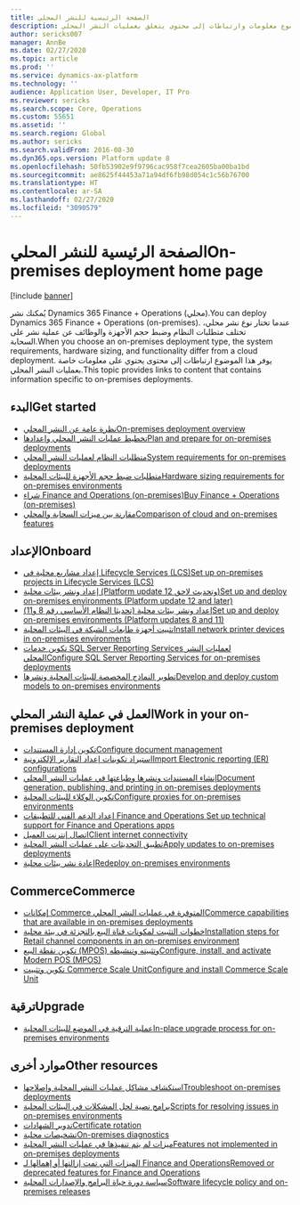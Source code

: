 ```yaml
---
title: الصفحة الرئيسية للنشر المحلي
description: يوفر هذا الموضوع معلومات وارتباطات إلى محتوى يتعلق بعمليات النشر المحلي.
author: sericks007
manager: AnnBe
ms.date: 02/27/2020
ms.topic: article
ms.prod: ''
ms.service: dynamics-ax-platform
ms.technology: ''
audience: Application User, Developer, IT Pro
ms.reviewer: sericks
ms.search.scope: Core, Operations
ms.custom: 55651
ms.assetid: ''
ms.search.region: Global
ms.author: sericks
ms.search.validFrom: 2016-08-30
ms.dyn365.ops.version: Platform update 8
ms.openlocfilehash: 50fb53902e9f9796cac958f7cea2605ba00ba1bd
ms.sourcegitcommit: ae8625f44453a71a94df6fb98d054c1c56b76700
ms.translationtype: HT
ms.contentlocale: ar-SA
ms.lasthandoff: 02/27/2020
ms.locfileid: "3090579"
---
```

# <a name="on-premises-deployment-home-page"></a><span data-ttu-id="370e4-103">الصفحة الرئيسية للنشر المحلي</span><span class="sxs-lookup"><span data-stu-id="370e4-103">On-premises deployment home page</span></span>

[!include [banner](../includes/banner.md)]

<span data-ttu-id="370e4-104">يُمكنك نشر Dynamics 365 Finance + Operations (محلي).</span><span class="sxs-lookup"><span data-stu-id="370e4-104">You can deploy Dynamics 365 Finance + Operations (on-premises).</span></span> <span data-ttu-id="370e4-105">عندما تختار نوع نشر محلي، تختلف متطلبات النظام وضبط حجم الأجهزة والوظائف عن عملية نشر على السحابة.</span><span class="sxs-lookup"><span data-stu-id="370e4-105">When you choose an on-premises deployment type, the system requirements, hardware sizing, and functionality differ from a cloud deployment.</span></span> <span data-ttu-id="370e4-106">يوفر هذا الموضوع ارتباطات إلى محتوى يحتوي على معلومات خاصة بعمليات النشر المحلي.</span><span class="sxs-lookup"><span data-stu-id="370e4-106">This topic provides links to content that contains information specific to on-premises deployments.</span></span>

## <a name="get-started"></a><span data-ttu-id="370e4-107">البدء</span><span class="sxs-lookup"><span data-stu-id="370e4-107">Get started</span></span>
- [<span data-ttu-id="370e4-108">نظرة عامة عن النشر المحلي</span><span class="sxs-lookup"><span data-stu-id="370e4-108">On-premises deployment overview</span></span>](on-premises-overview.md)
- [<span data-ttu-id="370e4-109">تخطيط عمليات النشر المحلي وإعدادها</span><span class="sxs-lookup"><span data-stu-id="370e4-109">Plan and prepare for on-premises deployments</span></span>](plan-onprem-deployment.md)
- [<span data-ttu-id="370e4-110">متطلبات النظام لعمليات النشر المحلي</span><span class="sxs-lookup"><span data-stu-id="370e4-110">System requirements for on-premises deployments</span></span>](../../fin-ops/get-started/system-requirements-on-prem.md)
- [<span data-ttu-id="370e4-111">متطلبات ضبط حجم الأجهزة للبيئات المحلية</span><span class="sxs-lookup"><span data-stu-id="370e4-111">Hardware sizing requirements for on-premises environments</span></span>](../../fin-ops/get-started/hardware-sizing-on-premises-environments.md)
- [<span data-ttu-id="370e4-112">شراء Finance and Operations (on-premises)</span><span class="sxs-lookup"><span data-stu-id="370e4-112">Buy Finance + Operations (on-premises)</span></span>](../../fin-ops/get-started/purchase-on-premises.md)
- [<span data-ttu-id="370e4-113">مقارنة بين ميزات السحابة والمحلي</span><span class="sxs-lookup"><span data-stu-id="370e4-113">Comparison of cloud and on-premises features</span></span>](../../fin-ops/get-started/cloud-prem-comparison.md)

## <a name="onboard"></a><span data-ttu-id="370e4-114">الإعداد</span><span class="sxs-lookup"><span data-stu-id="370e4-114">Onboard</span></span>
- [<span data-ttu-id="370e4-115">إعداد مشاريع محلية في Lifecycle Services (LCS)</span><span class="sxs-lookup"><span data-stu-id="370e4-115">Set up on-premises projects in Lifecycle Services (LCS)</span></span>](../lifecycle-services/lbd-create-lcs-on-prem-project.md)
- [<span data-ttu-id="370e4-116">إعداد ونشر بيئات محلية (Platform update 12 وتحديث لاحق)</span><span class="sxs-lookup"><span data-stu-id="370e4-116">Set up and deploy on-premises environments (Platform update 12 and later)</span></span>](setup-deploy-on-premises-pu12.md)
- [<span data-ttu-id="370e4-117">إعداد ونشر بيئات محلية (تحديثا النظام الأساسي رقم 8 و11)</span><span class="sxs-lookup"><span data-stu-id="370e4-117">Set up and deploy on-premises environments (Platform updates 8 and 11)</span></span>](setup-deploy-on-premises-pu8-pu11.md)
- [<span data-ttu-id="370e4-118">تثبيت أجهزة طابعات الشبكة في البيئات المحلية</span><span class="sxs-lookup"><span data-stu-id="370e4-118">Install network printer devices in on-premises environments</span></span>](../analytics/install-network-printer-onprem.md)
- [<span data-ttu-id="370e4-119">تكوين خدمات SQL Server Reporting Services لعمليات النشر المحلي</span><span class="sxs-lookup"><span data-stu-id="370e4-119">Configure SQL Server Reporting Services for on-premises deployments</span></span>](../analytics/configure-ssrs-on-premises.md)
- [<span data-ttu-id="370e4-120">تطوير النماذج المخصصة للبيئات المحلية ونشرها</span><span class="sxs-lookup"><span data-stu-id="370e4-120">Develop and deploy custom models to on-premises environments</span></span>](develop-deploy-custom-models-on-premises.md)

## <a name="work-in-your-on-premises-deployment"></a><span data-ttu-id="370e4-121">العمل في عملية النشر المحلي</span><span class="sxs-lookup"><span data-stu-id="370e4-121">Work in your on-premises deployment</span></span>
- [<span data-ttu-id="370e4-122">تكوين إدارة المستندات</span><span class="sxs-lookup"><span data-stu-id="370e4-122">Configure document management</span></span>](../../fin-ops/organization-administration/configure-document-management.md)
- [<span data-ttu-id="370e4-123">استيراد تكوينات إعداد التقارير الإلكترونية</span><span class="sxs-lookup"><span data-stu-id="370e4-123">Import Electronic reporting (ER) configurations</span></span>](../analytics/electronic-reporting-import-ger-configurations.md)
- [<span data-ttu-id="370e4-124">إنشاء المستندات ونشرها وطباعتها في عمليات النشر المحلي</span><span class="sxs-lookup"><span data-stu-id="370e4-124">Document generation, publishing, and printing in on-premises deployments</span></span>](../analytics/printing-capabilities-on-premises.md)
- [<span data-ttu-id="370e4-125">تكوين الوكلاء للبيئات المحلية</span><span class="sxs-lookup"><span data-stu-id="370e4-125">Configure proxies for on-premises environments</span></span>](onprem-reverseproxy.md)
- [<span data-ttu-id="370e4-126">إعداد الدعم الفني للتطبيقات Finance and Operations </span><span class="sxs-lookup"><span data-stu-id="370e4-126">Set up technical support for Finance and Operations apps</span></span>](../lifecycle-services/support-experience.md)
- [<span data-ttu-id="370e4-127">اتصال إنترنت العميل</span><span class="sxs-lookup"><span data-stu-id="370e4-127">Client internet connectivity</span></span>](../user-interface/client-disconnected.md)
- [<span data-ttu-id="370e4-128">تطبيق التحديثات على عمليات النشر المحلية</span><span class="sxs-lookup"><span data-stu-id="370e4-128">Apply updates to on-premises deployments</span></span>](apply-updates-on-premises.md)
- [<span data-ttu-id="370e4-129">إعادة نشر بيئات محلية</span><span class="sxs-lookup"><span data-stu-id="370e4-129">Redeploy on-premises environments</span></span>](redeploy-on-prem.md)

## <a name="commerce"></a><span data-ttu-id="370e4-130">Commerce</span><span class="sxs-lookup"><span data-stu-id="370e4-130">Commerce</span></span>
- [<span data-ttu-id="370e4-131">إمكانات Commerce المتوفرة في عمليات النشر المحلي</span><span class="sxs-lookup"><span data-stu-id="370e4-131">Commerce capabilities that are available in on-premises deployments</span></span>](../../../retail/retail-onprem.md)
- [<span data-ttu-id="370e4-132">خطوات التثبيت لمكونات قناة البيع بالتجزئة في بيئة محلية</span><span class="sxs-lookup"><span data-stu-id="370e4-132">Installation steps for Retail channel components in an on-premises environment</span></span>](deploy-retail-onprem.md)
- [<span data-ttu-id="370e4-133">تكوين نقطة البيع (MPOS) وتثبيته وتنشيطه</span><span class="sxs-lookup"><span data-stu-id="370e4-133">Configure, install, and activate Modern POS (MPOS)</span></span>](../../../retail/retail-modern-pos-device-activation.md)
- [<span data-ttu-id="370e4-134">تكوين وتثبيت Commerce Scale Unit</span><span class="sxs-lookup"><span data-stu-id="370e4-134">Configure and install Commerce Scale Unit</span></span>](../../../retail/dev-itpro/retail-store-scale-unit-configuration-installation.md)

## <a name="upgrade"></a><span data-ttu-id="370e4-135">ترقية</span><span class="sxs-lookup"><span data-stu-id="370e4-135">Upgrade</span></span>
- [<span data-ttu-id="370e4-136">عملية الترقية في الموضع للبيئات المحلية</span><span class="sxs-lookup"><span data-stu-id="370e4-136">In-place upgrade process for on-premises environments</span></span>](../migration-upgrade/on-prem-upgrade.md)

## <a name="other-resources"></a><span data-ttu-id="370e4-137">موارد أخرى</span><span class="sxs-lookup"><span data-stu-id="370e4-137">Other resources</span></span>
- [<span data-ttu-id="370e4-138">استكشاف مشاكل عمليات النشر المحلية وإصلاحها</span><span class="sxs-lookup"><span data-stu-id="370e4-138">Troubleshoot on-premises deployments</span></span>](troubleshoot-on-prem.md)
- [<span data-ttu-id="370e4-139">برامج نصية لحل المشكلات في البيئات المحلية</span><span class="sxs-lookup"><span data-stu-id="370e4-139">Scripts for resolving issues in on-premises environments</span></span>](onprem-tsg-implementations.md)
- [<span data-ttu-id="370e4-140">تدوير الشهادات</span><span class="sxs-lookup"><span data-stu-id="370e4-140">Certificate rotation</span></span>](certificate-rotation-on-prem.md)
- [<span data-ttu-id="370e4-141">تشخيصات محلية</span><span class="sxs-lookup"><span data-stu-id="370e4-141">On-premises diagnostics</span></span>](on-premises-diagnostics.md)
- [<span data-ttu-id="370e4-142">ميزات لم يتم تنفيذها في عمليات النشر المحلية‬</span><span class="sxs-lookup"><span data-stu-id="370e4-142">Features not implemented in on-premises deployments</span></span>](../../fin-ops/get-started/features-not-implemented-on-prem.md)
- [<span data-ttu-id="370e4-143">الميزات التي تمت إزالتها أو إهمالها لـ Finance and Operations</span><span class="sxs-lookup"><span data-stu-id="370e4-143">Removed or deprecated features for Finance and Operations</span></span>](../migration-upgrade/deprecated-features.md)
- [<span data-ttu-id="370e4-144">سياسة دورة حياة البرامج والإصدارات المحلية</span><span class="sxs-lookup"><span data-stu-id="370e4-144">Software lifecycle policy and on-premises releases</span></span>](../migration-upgrade/on-prem-version-update-policy.md)
 
